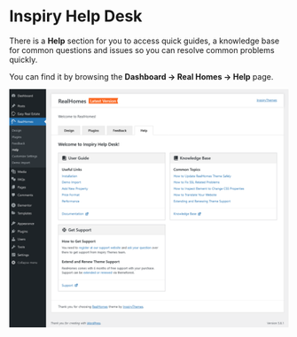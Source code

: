 # Inspiry Help Desk

There is a **Help** section for you to access quick guides, a knowledge base for common questions and issues so you can resolve common problems quickly.

You can find it by browsing the **Dashboard → Real Homes → Help** page.

![Help](images/rh-tabs/help.png)